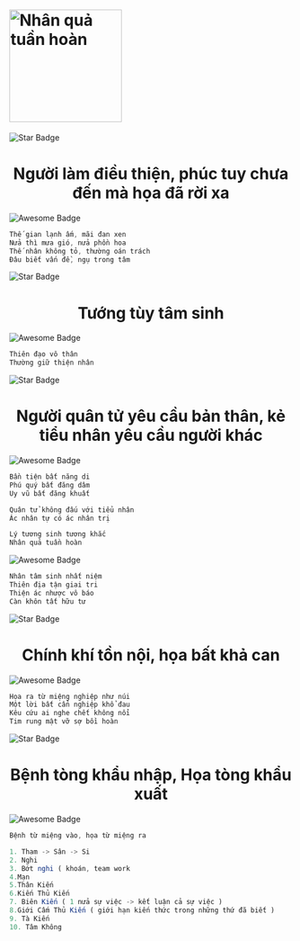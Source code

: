 <h1><a href="https://blog.jsguru.net" target="_blank"><img src="https://blog.jsguru.net/themes/2022/src/assets/images/2phut-logo.png" alt="Nhân quả tuần hoàn" style="width: 200px; height: auto" /></a></h1>
<div>
 <img src="https://user-images.githubusercontent.com/31009750/181404181-308d7630-e81b-45b9-99b9-9ad204778ffc.png" alt="Star Badge"/>
 <h1 align="center"> Người làm điều thiện, phúc tuy chưa đến mà họa đã rời xa</h1> 
</div>

<div>
 <img src="https://user-images.githubusercontent.com/31009750/181404147-fa5e9beb-dfed-4445-a6e8-5de3b83d88cc.png" alt="Awesome Badge"/>
 
 ```ts
 Thế gian lạnh ấm, mãi đan xen
 Nửa thì mưa gió, nửa phồn hoa
 Thế nhân không tỏ, thường oán trách
 Đâu biết vấn đề, ngụ trong tâm
 ```
</div>

<div>
 <img src="https://user-images.githubusercontent.com/31009750/181404181-308d7630-e81b-45b9-99b9-9ad204778ffc.png" alt="Star Badge"/>
 <h1 align="center">Tướng tùy tâm sinh</h1>
</div>

<div>
 <img src="https://user-images.githubusercontent.com/31009750/181404147-fa5e9beb-dfed-4445-a6e8-5de3b83d88cc.png" alt="Awesome Badge"/>
 
 ```ts
 Thiên đạo vô thân
 Thường giữ thiện nhân
 ```
</div>

<div>
 <img src="https://user-images.githubusercontent.com/31009750/181404181-308d7630-e81b-45b9-99b9-9ad204778ffc.png" alt="Star Badge"/>
 <h1 align="center">Người quân tử yêu cầu bản thân, kẻ tiểu nhân yêu cầu người khác</h1>
</div>

<div>
 <img src="https://user-images.githubusercontent.com/31009750/181404147-fa5e9beb-dfed-4445-a6e8-5de3b83d88cc.png" alt="Awesome Badge"/>
 
 ```ts
 Bần tiện bất năng di
 Phú quý bất đăng dâm
 Uy vũ bất đăng khuất
 
 Quân tử không đấu với tiểu nhân
 Ác nhân tự có ác nhân trị
 
 Lý tương sinh tương khắc
 Nhân quả tuần hoàn
 ```
</div>

<div>
 <img src="https://user-images.githubusercontent.com/31009750/181404147-fa5e9beb-dfed-4445-a6e8-5de3b83d88cc.png" alt="Awesome Badge"/>
 
 ```ts
Nhân tâm sinh nhất niệm
Thiên địa tận giai tri
Thiện ác nhược vô báo
Càn khôn tất hữu tư
 ```
</div>

<div>
 <img src="https://user-images.githubusercontent.com/31009750/181404181-308d7630-e81b-45b9-99b9-9ad204778ffc.png" alt="Star Badge"/>
 <h1 align="center">Chính khí tồn nội, họa bất khả can</h1>
</div>

<div>
 <img src="https://user-images.githubusercontent.com/31009750/181404147-fa5e9beb-dfed-4445-a6e8-5de3b83d88cc.png" alt="Awesome Badge"/>
 
 ```ts
Họa ra từ miệng nghiệp như núi
Một lời bất cẩn nghiệp khổ đau
Kêu cứu ai nghe chết không nổi
Tim rung mật vỡ sợ bồi hoàn
 ```
</div>


<div>
 <img src="https://user-images.githubusercontent.com/31009750/181404181-308d7630-e81b-45b9-99b9-9ad204778ffc.png" alt="Star Badge"/>
 <h1 align="center">Bệnh tòng khẩu nhập, Họa tòng khẩu xuất</h1>
</div>
<div>
 <img src="https://user-images.githubusercontent.com/31009750/181404147-fa5e9beb-dfed-4445-a6e8-5de3b83d88cc.png" alt="Awesome Badge"/>
 
 ```ts
Bệnh từ miệng vào, họa từ miệng ra
 ```
</div>

 ```ts
1. Tham -> Sân -> Si
2. Nghi
3. Bớt nghi ( khoán, team work 
4.Mạn
5.Thân Kiến 
6.Kiến Thủ Kiến 
7. Biên Kiến ( 1 nửa sự việc -> kết luận cả sự việc )
8.Giới Cấm Thủ Kiến ( giới hạn kiến thức trong những thứ đã biết ) 
9. Tà Kiến
10. Tâm Không
```

